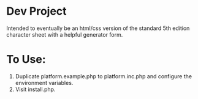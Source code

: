 # Dev Project

Intended to eventually be an html/css version of the standard 5th edition character sheet with a helpful generator form.

# To Use:

1. Duplicate platform.example.php to platform.inc.php and configure the environment variables.
1. Visit install.php.
